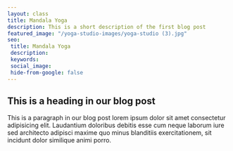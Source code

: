 ```yaml
---
layout: class
title: Mandala Yoga
description: This is a short description of the first blog post
featured_image: "/yoga-studio-images/yoga-studio (3).jpg"
seo: 
 title: Mandala Yoga
 description: 
 keywords: 
 social_image: 
 hide-from-google: false
---
```


## This is a heading in our blog post 

This  is a paragraph in our blog post lorem ipsum dolor sit amet consectetur adipisicing elit. Laudantium doloribus debitis esse cum neque laborum iure sed architecto adipisci maxime quo minus blanditiis exercitationem, sit incidunt dolor similique animi porro.